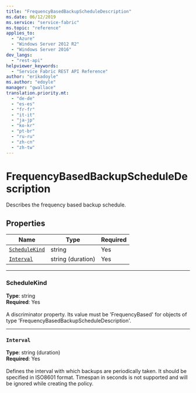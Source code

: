 ```yaml
---
title: "FrequencyBasedBackupScheduleDescription"
ms.date: 06/12/2019
ms.service: "service-fabric"
ms.topic: "reference"
applies_to: 
  - "Azure"
  - "Windows Server 2012 R2"
  - "Windows Server 2016"
dev_langs: 
  - "rest-api"
helpviewer_keywords: 
  - "Service Fabric REST API Reference"
author: "erikadoyle"
ms.author: "edoyle"
manager: "gwallace"
translation.priority.mt: 
  - "de-de"
  - "es-es"
  - "fr-fr"
  - "it-it"
  - "ja-jp"
  - "ko-kr"
  - "pt-br"
  - "ru-ru"
  - "zh-cn"
  - "zh-tw"
---
```

# FrequencyBasedBackupScheduleDescription

Describes the frequency based backup schedule.

## Properties
| Name | Type | Required |
| --- | --- | --- |
| [`ScheduleKind`](#schedulekind) | string | Yes |
| [`Interval`](#interval) | string (duration) | Yes |

____
### ScheduleKind
__Type__: string <br/>
__Required__: Yes <br/>
<br/>
A discriminator property. Its value must be 'FrequencyBased' for objects of type 'FrequencyBasedBackupScheduleDescription'.

____
### `Interval`
__Type__: string (duration) <br/>
__Required__: Yes<br/>
<br/>
Defines the interval with which backups are periodically taken. It should be specified in ISO8601 format. Timespan in seconds is not supported and will be ignored while creating the policy.
